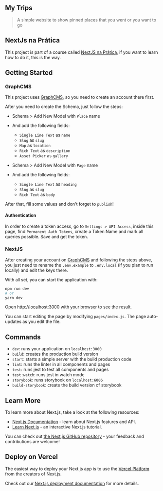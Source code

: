 ## My Trips

> A simple website to show pinned places that you went or you want to go

## NextJs na Prática

This project is part of a course called [NextJS na Prática](https://nextjs.willianjusten.com.br/), if you want to learn how to do it, this is the way.

## Getting Started

### GraphCMS

This project uses [GraphCMS](https://graphcms.com/), so you need to create an account there first.

After you need to create the Schema, just follow the steps:

- Schema > Add New Model with `Place` name
- And add the following fields:
  - `Single Line Text` as `name`
  - `Slug` as `slug`
  - `Map` as `location`
  - `Rich Text` as `description`
  - `Asset Picker` as `gallery`

- Schema > Add New Model with `Page` name
- And add the following fields:
  - `Single Line Text` as `heading`
  - `Slug` as `slug`
  - `Rich Text` as `body`

After that, fill some values and don't forget to `publish`!

#### Authentication

In order to create a token access, go to `Settings > API Access`, inside this page, find `Permanent Auth Tokens`,
create a Token Name and mark all queries possible. Save and get the token.

### NextJS

After creating your account on [GraphCMS](https://graphcms.com/) and following the steps above, you just need to rename
the `.env.example` to `.env.local` (if you plan to run locally) and edit the keys there.

With all set, you can start the application with:

```bash
npm run dev
# or
yarn dev
```

Open [http://localhost:3000](http://localhost:3000) with your browser to see the result.

You can start editing the page by modifying `pages/index.js`. The page auto-updates as you edit the file.

## Commands

- `dev`: runs your application on `localhost:3000`
- `build`: creates the production build version
- `start`: starts a simple server with the build production code
- `lint`: runs the linter in all components and pages
- `test`: runs jest to test all components and pages
- `test:watch`: runs jest in watch mode
- `storybook`: runs storybook on `localhost:6006`
- `build-storybook`: create the build version of storybook

## Learn More

To learn more about Next.js, take a look at the following resources:

- [Next.js Documentation](https://nextjs.org/docs) - learn about Next.js features and API.
- [Learn Next.js](https://nextjs.org/learn) - an interactive Next.js tutorial.

You can check out [the Next.js GitHub repository](https://github.com/vercel/next.js/) - your feedback and contributions are welcome!

## Deploy on Vercel

The easiest way to deploy your Next.js app is to use the [Vercel Platform](https://vercel.com/import?utm_medium=default-template&filter=next.js&utm_source=create-next-app&utm_campaign=create-next-app-readme) from the creators of Next.js.

Check out our [Next.js deployment documentation](https://nextjs.org/docs/deployment) for more details.
